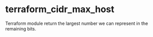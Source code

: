 # terraform_cidr_max_host
Terraform module return the largest number we can represent in the remaining bits.
